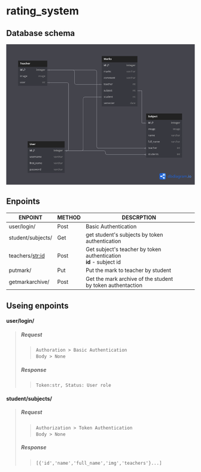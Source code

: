 # rating_system

## Database schema

![alt Database](https://github.com/muhammadkhanusmanov/rating_system/blob/main/db.png?raw=true)

## Enpoints

| ENPOINT | METHOD | DESCRPTION |
|---------|--------|------------|
| user/login/ | Post | Basic Authentication |
| student/subjects/ | Get | get student's subjects by token authentication |
| teachers/<str:id> | Post | Get subject's teacher by token authentication<br/>**id** - subject id |
| putmark/ | Put | Put the mark to teacher by student |
| getmarkarchive/ | Post | Get the mark archive of the student<br/>by token authentaction|


## Useing enpoints

#### user/login/
> ##### Request
>> `Authoration > Basic Authentication` <br/>`Body > None`
> ##### Response
>> `Token:str, Status: User role`

#### student/subjects/
> ##### Request
>> `Authorization > Token Authentication` <br/> `Body > None`
> ##### Response
>> `[{'id','name','full_name','img','teachers'}...]`